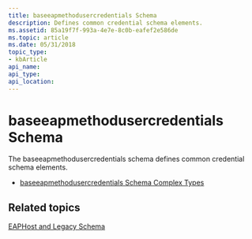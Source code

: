 ```yaml
---
title: baseeapmethodusercredentials Schema
description: Defines common credential schema elements.
ms.assetid: 85a19f7f-993a-4e7e-8c0b-eafef2e586de
ms.topic: article
ms.date: 05/31/2018
topic_type: 
- kbArticle
api_name: 
api_type: 
api_location: 
---
```


# baseeapmethodusercredentials Schema

The baseeapmethodusercredentials schema defines common credential schema elements.

-   [baseeapmethodusercredentials Schema Complex Types](baseeapmethodusercredentialsschema-complex-types.md)

## Related topics

<dl> <dt>

[EAPHost and Legacy Schema](eaphost-schemas.md)
</dt> </dl>

 

 





